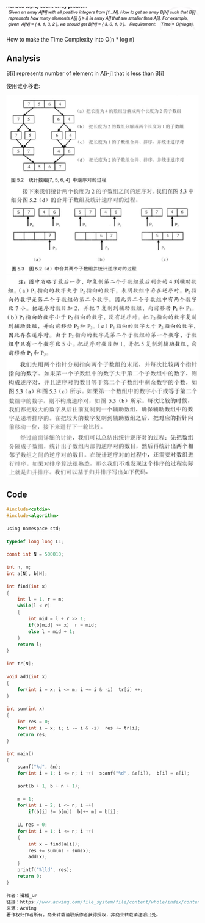 ![Screen Shot 2020-07-14 at 3.38.05 PM.png](resources/BBC688D2C23BE291F091D16190A9F862.png)

How to make the Time Complexity into O(n * log n)

## Analysis

B[i] represents number of element in A[i-j] that is less than B[i]

使用谁小移谁:

![Screen Shot 2020-07-15 at 12.37.05 PM.png](resources/42A9D22EB5EDCF9693B895E287632439.png)
![Screen Shot 2020-07-15 at 12.42.46 PM.png](resources/BB11ED06861855BA143DCAC876E8F4AA.png)
![Screen Shot 2020-07-15 at 12.43.16 PM.png](resources/F7938E0C8827C2B78D43F14FA24951D8.png)

## Code

```c
#include<cstdio>
#include<algorithm>

using namespace std;

typedef long long LL;

const int N = 500010;

int n, m;
int a[N], b[N];

int find(int x)
{
    int l = 1, r = m;
    while(l < r)
    {
        int mid = l + r >> 1;
        if(b[mid] >= x)  r = mid;
        else l = mid + 1;
    }
    return l;
}

int tr[N];

void add(int x)
{
    for(int i = x; i <= m; i += i & -i)  tr[i] ++;
}

int sum(int x)
{
    int res = 0;
    for(int i = x; i; i -= i & -i)  res += tr[i];
    return res;
}

int main()
{
    scanf("%d", &n);
    for(int i = 1; i <= n; i ++)  scanf("%d", &a[i]),  b[i] = a[i];

    sort(b + 1, b + n + 1);

    m = 1;
    for(int i = 2; i <= n; i ++)
        if(b[i] != b[m])  b[++ m] = b[i];

    LL res = 0;
    for(int i = 1; i <= n; i ++)
    {
        int x = find(a[i]);
        res += sum(m) - sum(x);
        add(x);
    }
    printf("%lld", res);
    return 0;
}

作者：滑稽_ωﾉ
链接：https://www.acwing.com/file_system/file/content/whole/index/content/504568/
来源：AcWing
著作权归作者所有。商业转载请联系作者获得授权，非商业转载请注明出处。
```

